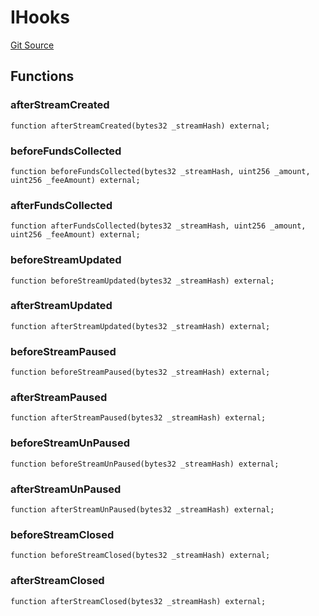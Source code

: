 # IHooks
[Git Source](https://github.com/mgnfy-view/pystreams-monorepo/blob/c2bc4b1569db02cc5d60e647d96e72dffac4c56e/src/interfaces/IHooks.sol)


## Functions
### afterStreamCreated


```solidity
function afterStreamCreated(bytes32 _streamHash) external;
```

### beforeFundsCollected


```solidity
function beforeFundsCollected(bytes32 _streamHash, uint256 _amount, uint256 _feeAmount) external;
```

### afterFundsCollected


```solidity
function afterFundsCollected(bytes32 _streamHash, uint256 _amount, uint256 _feeAmount) external;
```

### beforeStreamUpdated


```solidity
function beforeStreamUpdated(bytes32 _streamHash) external;
```

### afterStreamUpdated


```solidity
function afterStreamUpdated(bytes32 _streamHash) external;
```

### beforeStreamPaused


```solidity
function beforeStreamPaused(bytes32 _streamHash) external;
```

### afterStreamPaused


```solidity
function afterStreamPaused(bytes32 _streamHash) external;
```

### beforeStreamUnPaused


```solidity
function beforeStreamUnPaused(bytes32 _streamHash) external;
```

### afterStreamUnPaused


```solidity
function afterStreamUnPaused(bytes32 _streamHash) external;
```

### beforeStreamClosed


```solidity
function beforeStreamClosed(bytes32 _streamHash) external;
```

### afterStreamClosed


```solidity
function afterStreamClosed(bytes32 _streamHash) external;
```

